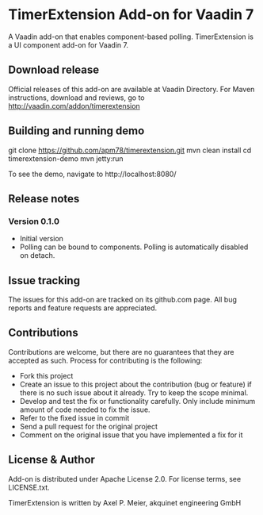 # TimerExtension Add-on for Vaadin 7

A Vaadin add-on that enables component-based polling.
TimerExtension is a UI component add-on for Vaadin 7.

## Download release

Official releases of this add-on are available at Vaadin Directory. For Maven instructions, download and reviews, go to http://vaadin.com/addon/timerextension

## Building and running demo

git clone https://github.com/apm78/timerextension.git
mvn clean install
cd timerextension-demo
mvn jetty:run

To see the demo, navigate to http://localhost:8080/

## Release notes

### Version 0.1.0
- Initial version
- Polling can be bound to components. Polling is automatically disabled on detach.

## Issue tracking

The issues for this add-on are tracked on its github.com page. All bug reports and feature requests are appreciated. 

## Contributions

Contributions are welcome, but there are no guarantees that they are accepted as such. Process for contributing is the following:
- Fork this project
- Create an issue to this project about the contribution (bug or feature) if there is no such issue about it already. Try to keep the scope minimal.
- Develop and test the fix or functionality carefully. Only include minimum amount of code needed to fix the issue.
- Refer to the fixed issue in commit
- Send a pull request for the original project
- Comment on the original issue that you have implemented a fix for it

## License & Author

Add-on is distributed under Apache License 2.0. For license terms, see LICENSE.txt.

TimerExtension is written by Axel P. Meier, akquinet engineering GmbH
